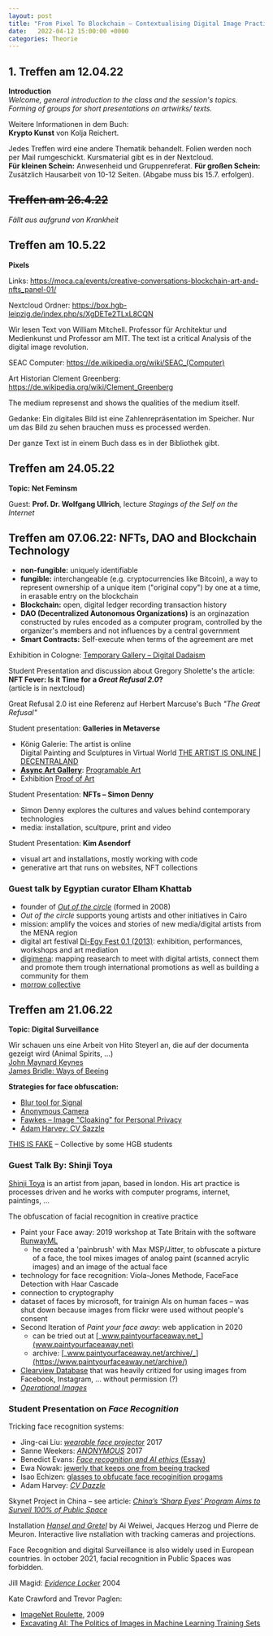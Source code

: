 ```yaml
---
layout: post
title: "From Pixel To Blockchain – Contextualising Digital Image Practices"
date:   2022-04-12 15:00:00 +0000
categories: Theorie
---
```


## 1. Treffen am 12.04.22
**Introduction**<br>
_Welcome, general introduction to the class and the session's topics. Forming of groups for short presentations on artwirks/ texts._

Weitere Informationen in dem Buch:<br> 
**Krypto Kunst** von Kolja Reichert.<br>

Jedes Treffen wird eine andere Thematik behandelt.
Folien werden noch per Mail rumgeschickt. Kursmaterial gibt es in der Nextcloud.<br>
**Für kleinen Schein:** Anwesenheid und Gruppenreferat.
**Für großen Schein:** Zusätzlich Hausarbeit von 10-12 Seiten. (Abgabe muss bis 15.7. erfolgen).



## ~~Treffen am 26.4.22~~
_Fällt aus aufgrund von Krankheit_

## Treffen am 10.5.22

**Pixels**

Links:
https://moca.ca/events/creative-conversations-blockchain-art-and-nfts_panel-01/

Nextcloud Ordner: https://box.hgb-leipzig.de/index.php/s/XgDETe2TLxL8CQN

Wir lesen Text von William Mitchell. Professor für Architektur und Medienkunst und Professor am MIT.
The text ist a critical Analysis of the digital image revolution.

SEAC Computer: https://de.wikipedia.org/wiki/SEAC_(Computer)

Art Historian Clement Greenberg: https://de.wikipedia.org/wiki/Clement_Greenberg

The medium represenst and shows the qualities of the medium itself.

Gedanke:
Ein digitales Bild ist eine Zahlenrepräsentation im Speicher. Nur um das Bild zu sehen brauchen muss es processed werden.

Der ganze Text ist in einem Buch dass es in der Bibliothek gibt.

## Treffen am 24.05.22
**Topic: Net Feminsm**

Guest: **Prof. Dr. Wolfgang Ullrich**, lecture _Stagings of the Self on the Internet_

## Treffen am 07.06.22: NFTs, DAO and Blockchain Technology
- **non-fungible:** uniquely identifiable<br>
- **fungible:** interchangeable (e.g. cryptocurrencies like Bitcoin), a way to represent ownership of a unique item ("original copy") by one at a time, in erasable entry on the blockchain<br>
- **Blockchain:** open, digital ledger recording transaction history<br>
- **DAO (Decentralized Autonomous Organizations)** is an orginazation constructed by rules encoded as a computer program, controlled by the organizer's members and not influences by a central government<br>
- **Smart Contracts:** Self-execute when terms of the agreement are met

Exhibition in Cologne: [Temporary Gallery – Digital Dadaism](https://www.temporarygallery.org/)

Student Presentation and discussion about Gregory Sholette's the article:<br>
**NFT Fever: Is it Time for a _Great Refusal 2.0_?**<br>
(article is in nextcloud)

Great Refusal 2.0 ist eine Referenz auf Herbert Marcuse's Buch _"The Great Refusal"_

Student presentation: **Galleries in Metaverse**<br>
- König Galerie: The artist is online<br>
    Digital Painting and Sculptures in Virtual World
    [THE ARTIST IS ONLINE | DECENTRALAND](https://koenig.art/collections/nfts)
- [**Async Art Gallery**](https://async.art/):
[Programable Art](https://www.one37pm.com/nft/async-art-programmable-media)
- Exhibition [Proof of Art](https://www.e-flux.com/announcements/411903/proof-of-art/)

Student Presentation: **NFTs – Simon Denny**
- Simon Denny explores the cultures and values behind contemporary technologies
- media: installation, scultpure, print and video

Student Presentation: **Kim Asendorf**
- visual art and installations, mostly working with code
- generative art that runs on websites, NFT collections

### Guest talk by Egyptian curator **Elham Khattab**
- founder of [_Out of the circle_](https://www.outofthecircle.org/) (formed in 2008)
- _Out of the circle_ supports young artists and other initiatives in Cairo
- mission: amplify the voices and stories of new media/digital artists from the MENA region 
- digital art festival [Di-Egy Fest 0.1 (2013)](https://www.outofthecircle.org/di-egy-fest): exhibition, performances, workshops and art mediation
- [digimena](https://www.outofthecircle.org/digi-mena): mapping reasearch to meet with digital artists, connect them and promote them trough international promotions as well as building a community for them
- [morrow collective](https://www.morrow-collective.com/)


## Treffen am 21.06.22

**Topic: Digital Surveillance**

Wir schauen uns eine Arbeit von Hito Steyerl an, die auf der documenta gezeigt wird (Animal Spirits, …)<br>
[John Maynard Keynes](https://de.wikipedia.org/wiki/John_Maynard_Keynes)<br>
[James Bridle: Ways of Beeing](https://jamesbridle.com/books/ways-of-being)

**Strategies for face obfuscation:**
- [Blur tool for Signal](https://signal.org/blog/blur-tools/)<br>
- [Anonymous Camera](https://www.theverge.com/2020/6/11/21280293/anonymize-blur-faces-photos-videos-camera-app-ios)<br>
- [Fawkes – Image "Cloaking" for Personal Privacy](https://sandlab.cs.uchicago.edu/fawkes/)<br>
- [Adam Harvey: CV Sazzle](https://cvdazzle.com/)


[THIS IS FAKE](https://thisisfake.team/) – Collective by some HGB students

### Guest Talk By: **Shinji Toya**

[Shinji Toya](https://shinjitoya.com/) is an artist from japan, based in london.
His art practice is processes driven and he works with computer programs, internet, paintings, …

The obfuscation of facial recognition in creative practice
- Paint your Face away: 2019 workshop at Tate Britain with the software [RunwayML](https://runwayml.com/)
    - he created a 'painbrush' with Max MSP/Jitter, to obfuscate a pixture of a face, the tool mixes images of analog paint (scanned acrylic images) and an image of the actual face
- technology for face recognition: Viola-Jones Methode, FaceFace Detection with Haar Cascade
- connection to cryptography
- dataset of faces by microsoft, for trainign AIs on human faces – was shut down because images from flickr were used without people's consent
- Second Iteration of _Paint your face away_: web application in 2020
    - can be tried out at [_www.paintyourfaceaway.net_](www.paintyourfaceaway.net)
    - archive: [_www.paintyourfaceaway.net/archive/_](https://www.paintyourfaceaway.net/archive/)
- [Clearview Database](https://www.clearview.ai/) that was heavily critized for using images from Facebook, Instagram, … without permission (?)
- [_Operational Images_](https://operationalimages.cz/)

### Student Presentation on *Face Recognition*

Tricking face recognition systems:
- Jing-cai Liu: [_wearable face projector_](http://jingcailiu.com/wearable-face-projector/) 2017
- Sanne Weekers: [_ANONYMOUS_](http://sanneweekers.nl/big-brother-is-watching-you/) 2017
- Benedict Evans: [_Face recognition and AI ethics_ (Essay)](https://www.ben-evans.com/benedictevans/2019/9/6/face-recognition)
- Ewa Nowak: [jewerly that keeps one from beeing tracked](https://plainmagazine.com/ewa-nowak-face-recognition-jewelry/)
- Isao Echizen: [glasses to obfucate face recoginition progams](https://slate.com/technology/2013/01/isao-echizen-and-seiichi-gohshi-s-privacy-visor-shields-you-from-facial-recognition-technology-photo.html)
- Adam Harvey: [_CV Dazzle_](https://ahprojects.com/cvdazzle)

Skynet Project in China – see article:
[_China’s ‘Sharp Eyes’ Program Aims to Surveil 100% of Public Space_](https://cset.georgetown.edu/article/chinas-sharp-eyes-program-aims-to-surveil-100-of-public-space/)

Installation [_Hansel and Gretel_](https://www.detail.de/de/de_de/blog-artikel/hansel-gretel-installation-von-jacques-herzog-pierre-de-meuron-und-ai-weiwei-30322/) by Ai Weiwei, Jacques Herzog und Pierre de Meuron. Interactive live nstallation with tracking cameras and projections.

Face Recognition and digital Surveillance is also widely used in European countries. In october 2021, facial recognition in Public Spaces was forbidden.

Jill Magid: [_Evidence Locker_](http://www.jillmagid.com/projects/evidence-locker-2) 2004

Kate Crawford and Trevor Paglen: 
- [ImageNet Roulette](https://www.artlog.net/de/art/imagenet-roulette), 2009
- [Excavating AI: The Politics of Images in Machine Learning Training Sets ](https://excavating.ai/)
